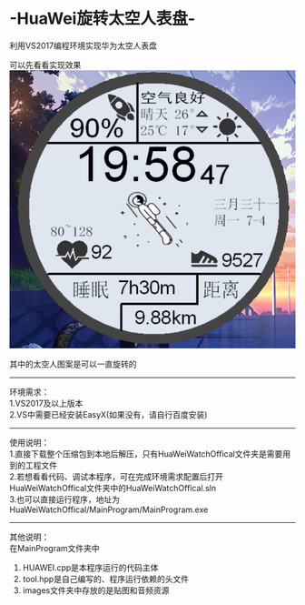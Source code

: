 # -HuaWei旋转太空人表盘-
利用VS2017编程环境实现华为太空人表盘

可以先看看实现效果
![image](yangshi.png)

其中的太空人图案是可以一直旋转的
****
环境需求：  
1.VS2017及以上版本  
         2.VS中需要已经安装EasyX(如果没有，请自行百度安装)  
****
使用说明：  
1.直接下载整个压缩包到本地后解压，只有HuaWeiWatchOffical文件夹是需要用到的工程文件  
2.若想看看代码、调试本程序，可在完成环境需求配置后打开HuaWeiWatchOffical文件夹中的HuaWeiWatchOffical.sln  
3.也可以直接运行程序，地址为HuaWeiWatchOffical/MainProgram/MainProgram.exe  
****
其他说明：  
在MainProgram文件夹中  
1. HUAWEI.cpp是本程序运行的代码主体  
2. tool.hpp是自己编写的、程序运行依赖的头文件  
3. images文件夹中存放的是贴图和音频资源
